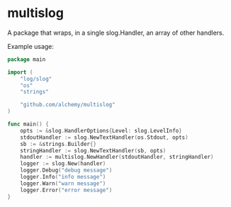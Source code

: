 multislog
=========

A package that wraps, in a single slog.Handler, an array of other handlers.

Example usage:
```go
package main

import (
	"log/slog"
	"os"
	"strings"

	"github.com/alchemy/multislog"
)

func main() {
	opts := &slog.HandlerOptions{Level: slog.LevelInfo}
	stdoutHandler := slog.NewTextHandler(os.Stdout, opts)
	sb := &strings.Builder{}
	stringHandler := slog.NewTextHandler(sb, opts)
	handler := multislog.NewHandler(stdoutHandler, stringHandler)
	logger := slog.New(handler)
	logger.Debug("debug message")
	logger.Info("info message")
	logger.Warn("warn message")
	logger.Error("error message")
}
```